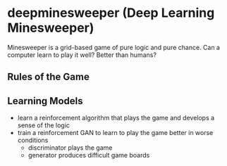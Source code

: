 # deepminesweeper (Deep Learning Minesweeper)
Minesweeper is a grid-based game of pure logic and pure chance. Can a computer learn to play it well? Better than humans?

## Rules of the Game


## Learning Models
- learn a reinforcement algorithm that plays the game and develops a sense of the logic
- train a reinforcement GAN to learn to play the game better in worse conditions
  - discriminator plays the game
  - generator produces difficult game boards

